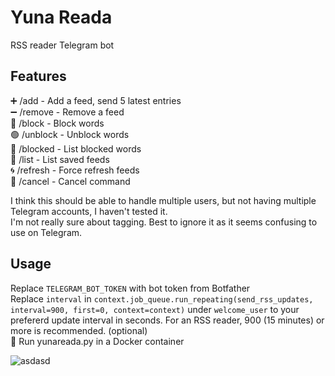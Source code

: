 # Yuna Reada
RSS reader Telegram bot

## Features
➕ /add - Add a feed, send 5 latest entries  
➖ /remove - Remove a feed  
🚫 /block - Block words  
🟢 /unblock - Unblock words  
📔 /blocked - List blocked words  
📓 /list - List saved feeds  
🌀 /refresh - Force refresh feeds  
🛌 /cancel - Cancel command  

I think this should be able to handle multiple users, but not having multiple Telegram accounts, I haven't tested it.  
I'm not really sure about tagging. Best to ignore it as it seems confusing to use on Telegram.

## Usage
Replace `TELEGRAM_BOT_TOKEN` with bot token from Botfather  
Replace `interval` in `context.job_queue.run_repeating(send_rss_updates, interval=900, first=0, context=context)` under `welcome_user` to your prefererd update interval in seconds. For an RSS reader, 900 (15 minutes) or more is recommended. (optional)  
🏃 Run yunareada.py in a Docker container

![asdasd](https://github.com/Unknowing9428/Yuna-Reada/assets/144300469/ca0d2b9f-35b3-48f7-9d26-87ee226813c8)
